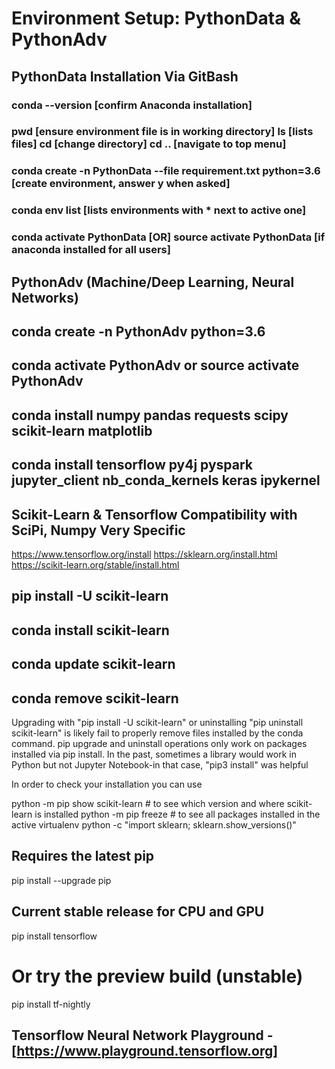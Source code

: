 # Environment Setup: PythonData & PythonAdv

## PythonData Installation Via GitBash
### conda --version [confirm Anaconda installation]
### pwd [ensure environment file is in working directory] ls [lists files] cd [change directory] cd .. [navigate to top menu]
### conda create -n PythonData --file requirement.txt python=3.6 [create environment, answer y when asked]
### conda env list [lists environments with * next to active one]
### conda activate PythonData [OR] source activate PythonData [if anaconda installed for all users]

## PythonAdv (Machine/Deep Learning, Neural Networks)
## conda create -n PythonAdv python=3.6
## conda activate PythonAdv or source activate PythonAdv
## conda install numpy pandas requests scipy scikit-learn matplotlib
## conda install tensorflow py4j pyspark jupyter_client nb_conda_kernels keras ipykernel


## Scikit-Learn & Tensorflow Compatibility with SciPi, Numpy Very Specific

https://www.tensorflow.org/install
https://sklearn.org/install.html
https://scikit-learn.org/stable/install.html

## pip install -U scikit-learn
## conda install scikit-learn
## conda update scikit-learn
## conda remove scikit-learn

Upgrading with "pip install -U scikit-learn" or uninstalling "pip uninstall scikit-learn" is likely fail to properly remove files installed by the conda command.
pip upgrade and uninstall operations only work on packages installed via pip install. In the past, sometimes a library would work in Python but not Jupyter Notebook-in that case, "pip3 install" was helpful 

In order to check your installation you can use

python -m pip show scikit-learn  # to see which version and where scikit-learn is installed
python -m pip freeze  # to see all packages installed in the active virtualenv
python -c "import sklearn; sklearn.show_versions()"

## Requires the latest pip
pip install --upgrade pip

## Current stable release for CPU and GPU
pip install tensorflow

# Or try the preview build (unstable)
pip install tf-nightly

## Tensorflow Neural Network Playground - [https://www.playground.tensorflow.org]
